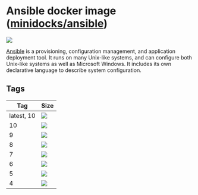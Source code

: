 Ansible docker image ([minidocks/ansible](https://hub.docker.com/r/minidocks/ansible))
======================================================================================

![](https://upload.wikimedia.org/wikipedia/commons/thumb/2/24/Ansible_logo.svg/100px-Ansible_logo.svg.png)

[Ansible](https://www.ansible.com/) is a provisioning, configuration management,
and application deployment tool. It runs on many Unix-like systems, and can
configure both Unix-like systems as well as Microsoft Windows. It includes its
own declarative language to describe system configuration.

Tags
----

| Tag        | Size                                                                                                            |
|------------|-----------------------------------------------------------------------------------------------------------------|
| latest, 10 | ![](https://img.shields.io/docker/image-size/minidocks/ansible/latest?style=flat-square&logo=docker&label=size) |
| 10         | ![](https://img.shields.io/docker/image-size/minidocks/ansible/10?style=flat-square&logo=docker&label=size)     |
| 9          | ![](https://img.shields.io/docker/image-size/minidocks/ansible/9?style=flat-square&logo=docker&label=size)      |
| 8          | ![](https://img.shields.io/docker/image-size/minidocks/ansible/8?style=flat-square&logo=docker&label=size)      |
| 7          | ![](https://img.shields.io/docker/image-size/minidocks/ansible/7?style=flat-square&logo=docker&label=size)      |
| 6          | ![](https://img.shields.io/docker/image-size/minidocks/ansible/6?style=flat-square&logo=docker&label=size)      |
| 5          | ![](https://img.shields.io/docker/image-size/minidocks/ansible/5?style=flat-square&logo=docker&label=size)      |
| 4          | ![](https://img.shields.io/docker/image-size/minidocks/ansible/4?style=flat-square&logo=docker&label=size)      |
